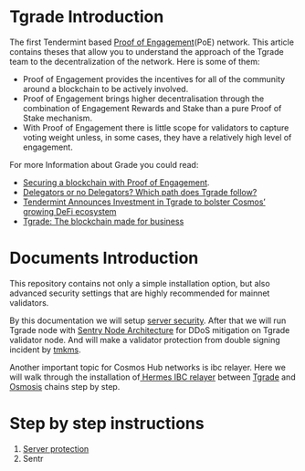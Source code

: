# Tgrade Introduction
The first Tendermint based [Proof of Engagement](https://medium.com/tgradefinance/proof-of-engagement-95a1a6a024f8)(PoE) network. This article contains theses that allow you to understand the approach of the Tgrade team to the decentralization of the network. Here is some of them:
- Proof of Engagement provides the incentives for all of the community around a blockchain to be actively involved.
- Proof of Engagement brings higher decentralisation through the combination of Engagement Rewards and Stake than a pure Proof of Stake mechanism.
- With Proof of Engagement there is little scope for validators to capture voting weight unless, in some cases, they have a relatively high level of engagement.

For more Information about Grade you could read:
- [Securing a blockchain with Proof of Engagement](https://medium.com/tgradefinance/securing-a-blockchain-with-proof-of-engagement-b13daa9befc).
- [Delegators or no Delegators? Which path does Tgrade follow?](https://medium.com/tgradefinance/delegators-or-no-delegators-which-path-does-tgrade-follow-63a0a3543d18)
- [Tendermint Announces Investment in Tgrade to bolster Cosmos’ growing DeFi ecosystem](https://medium.com/tgradefinance/tendermint-announces-investment-in-tgrade-to-bolster-cosmos-growing-defi-ecosystem-8394ebabb9b6)
- [Tgrade: The blockchain made for business](https://medium.com/tgradefinance/tgrade-the-blockchain-made-for-business-c7654b34dafd)
# Documents Introduction
This repository contains not only a simple installation option, but also advanced security settings that are highly recommended for mainnet validators.

By this documentation we will setup [server security](https://github.com/AlexToTheSun/Validator_Activity/blob/main/Mainnet-Guides/Tgrade/Minimum-server-protection.md). After that we will run Tgrade node with [Sentry Node Architecture](https://forum.cosmos.network/t/sentry-node-architecture-overview/454) for DDoS mitigation on Tgrade validator node. And will make a validator protection from double signing incident by [tmkms](https://github.com/iqlusioninc/tmkms).

Another important topic for Cosmos Hub networks is ibc relayer. Here we will walk through the installation of[ Hermes IBC relayer](https://hermes.informal.systems/) between [Tgrade](https://tgrade.finance/) and [Osmosis](https://app.osmosis.zone) chains step by step.

# Step by step instructions
1. [Server protection](https://github.com/AlexToTheSun/Validator_Activity/blob/main/Mainnet-Guides/Tgrade/Minimum-server-protection.md)
2. Sentr

# 
